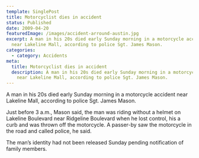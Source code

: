 ```yaml
---
template: SinglePost
title: Motorcyclist dies in accident
status: Published
date: 2009-04-20
featuredImage: /images/accident-arround-austin.jpg
excerpt: A man in his 20s died early Sunday morning in a motorcycle accident
  near Lakeline Mall, according to police Sgt. James Mason.
categories:
  - category: Accidents
meta:
  title: Motorcyclist dies in accident
  description: A man in his 20s died early Sunday morning in a motorcycle accident
    near Lakeline Mall, according to police Sgt. James Mason.
---
```

<!--StartFragment-->

A man in his 20s died early Sunday morning in a motorcycle accident near Lakeline Mall, according to police Sgt. James Mason.

Just before 3 a.m., Mason said, the man was riding without a helmet on Lakeline Boulevard near Ridgeline Boulevard when he lost control, his a curb and was thrown off the motorcycle. A passer-by saw the motorcycle in the road and called police, he said.

The man’s identity had not been released Sunday pending notification of family members.

<!--EndFragment-->